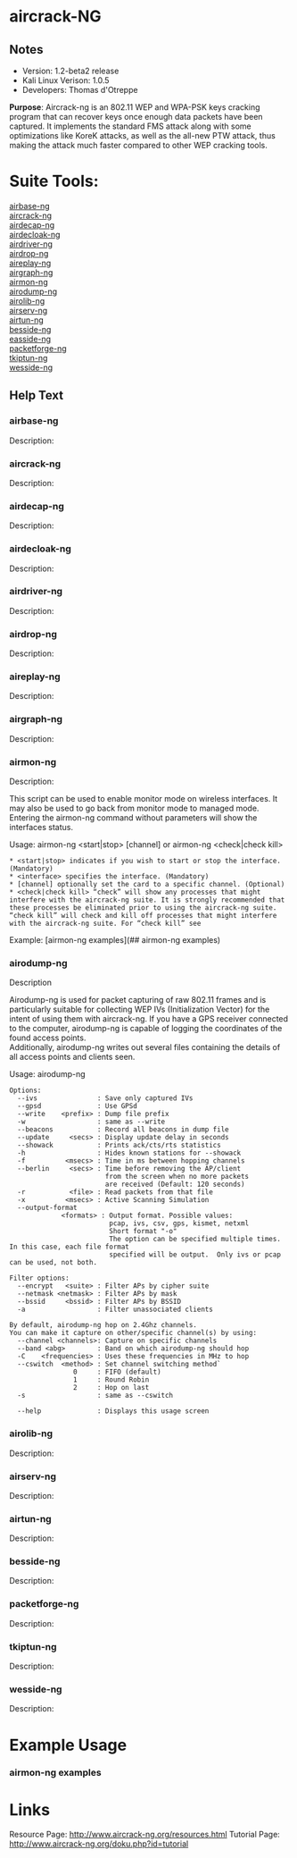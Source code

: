 # aircrack-NG 

Notes
-------

 * Version: 1.2-beta2 release  
 * Kali Linux Verison: 1.0.5  
 * Developers: Thomas d'Otreppe


**Purpose**: Aircrack-ng is an 802.11 WEP and WPA-PSK keys cracking program that can recover keys once enough data packets have been captured. It implements the standard FMS attack along with some optimizations like KoreK attacks, as well as the all-new PTW attack, thus making the attack much faster compared to other WEP cracking tools.

# Suite Tools:  
[airbase-ng](../tools/airbase-ng.md)  
[aircrack-ng](#aircrack-ng)  
[airdecap-ng](#airdecap)  
[airdecloak-ng](#airdecloak-ng)  
[airdriver-ng](#airdriver-ng)  
[airdrop-ng](#airdrop-ng)  
[aireplay-ng](#aireplay-ng)  
[airgraph-ng](#airgraph-ng)  
[airmon-ng](#airmon-ng)  
[airodump-ng](#airodump-ng)  
[airolib-ng](#airolib-ng)  
[airserv-ng](#airsery-ng)  
[airtun-ng](#airtun-ng)  
[besside-ng](#besside-ng)  
[easside-ng](#easside-ng)  
[packetforge-ng](#packetforge-ng)  
[tkiptun-ng](#tkiptun-ng)  
[wesside-ng](#wesside-ng)  
	
Help Text  
---------  

### airbase-ng  
Description:  
### aircrack-ng  
Description:  
### airdecap-ng  
Description:  
### airdecloak-ng  
Description:  
### airdriver-ng  
Description:  
### airdrop-ng  
Description:  
### aireplay-ng  
Description:  
### airgraph-ng  
Description:  
### airmon-ng  
Description:

This script can be used to enable monitor mode on wireless interfaces. It may also be used to go back from monitor mode to managed mode. Entering the airmon-ng command without parameters will show the interfaces status.  

Usage: airmon-ng <start|stop> <interface> [channel] or airmon-ng <check|check kill>  
```
* <start|stop> indicates if you wish to start or stop the interface. (Mandatory)  
* <interface> specifies the interface. (Mandatory)  
* [channel] optionally set the card to a specific channel. (Optional)  
* <check|check kill> “check” will show any processes that might interfere with the aircrack-ng suite. It is strongly recommended that these processes be eliminated prior to using the aircrack-ng suite. “check kill” will check and kill off processes that might interfere with the aircrack-ng suite. For “check kill” see  
```
Example: [airmon-ng examples](## airmon-ng examples)

### airodump-ng  
Description  

Airodump-ng is used for packet capturing of raw 802.11 frames and is particularly suitable for collecting WEP IVs (Initialization Vector) for the intent of using them with aircrack-ng. If you have a GPS receiver connected to the computer, airodump-ng is capable of logging the coordinates of the found access points.  
Additionally, airodump-ng writes out several files containing the details of all access points and clients seen.  

Usage: airodump-ng <options> <interface> <interface>  
```
Options:  
  --ivs               : Save only captured IVs
  --gpsd              : Use GPSd
  --write    <prefix> : Dump file prefix
  -w                  : same as --write
  --beacons           : Record all beacons in dump file
  --update     <secs> : Display update delay in seconds
  --showack           : Prints ack/cts/rts statistics
  -h                  : Hides known stations for --showack
  -f          <msecs> : Time in ms between hopping channels
  --berlin     <secs> : Time before removing the AP/client
                        from the screen when no more packets
                        are received (Default: 120 seconds)
  -r           <file> : Read packets from that file
  -x          <msecs> : Active Scanning Simulation
  --output-format  
             <formats> : Output format. Possible values:  
                         pcap, ivs, csv, gps, kismet, netxml  
                         Short format "-o"  
                         The option can be specified multiple times.  In this case, each file format  
                         specified will be output.  Only ivs or pcap can be used, not both.  
```

```
Filter options:  
  --encrypt   <suite> : Filter APs by cipher suite  
  --netmask <netmask> : Filter APs by mask  
  --bssid     <bssid> : Filter APs by BSSID  
  -a                  : Filter unassociated clients  

By default, airodump-ng hop on 2.4Ghz channels.  
You can make it capture on other/specific channel(s) by using:    
  --channel <channels>: Capture on specific channels  
  --band <abg>        : Band on which airodump-ng should hop  
  -C    <frequencies> : Uses these frequencies in MHz to hop  
  --cswitch  <method> : Set channel switching method`  
                0     : FIFO (default)  
                1     : Round Robin  
                2     : Hop on last  
  -s                  : same as --cswitch  

  --help              : Displays this usage screen  
```						  
### airolib-ng  
Description:  
### airserv-ng  
Description:  
### airtun-ng  
Description:  
### besside-ng  
Description:  
### packetforge-ng  
Description:  
### tkiptun-ng  
Description:  
### wesside-ng  
Description:  

# Example Usage 
### airmon-ng examples

# Links

Resource Page: http://www.aircrack-ng.org/resources.html
Tutorial Page: http://www.aircrack-ng.org/doku.php?id=tutorial
